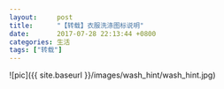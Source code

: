 ```yaml
---
layout:     post
title:      "【转载】衣服洗涤图标说明"
date:       2017-07-28 22:13:44 +0800
categories: 生活
tags: ["转载"]
---
```

![pic]({{ site.baseurl }}/images/wash_hint/wash_hint.jpg)<br>
